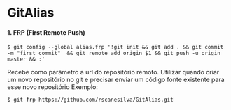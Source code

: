 # GitAlias

#### 1. FRP (First Remote Push)
```
$ git config --global alias.frp '!git init && git add . && git commit -m "first commit"  && git remote add origin $1 && git push -u origin master && :'
```
Recebe como parâmetro a url do repositório remoto. 
Utilizar quando criar um novo repositório no git e precisar enviar um código fonte existente para esse novo repositório
Exemplo:
```
$ git frp https://github.com/rscanesilva/GitAlias.git
```
